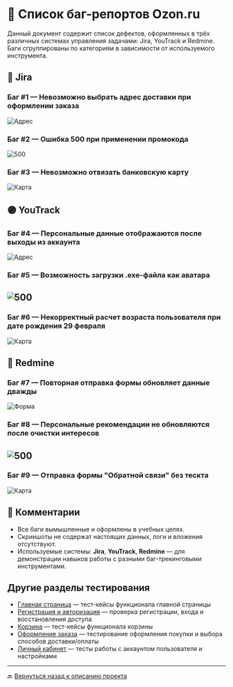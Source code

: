 # 🐞 Список баг-репортов Ozon.ru

Данный документ содержит список дефектов, оформленных в трёх различных системах управления задачами: Jira, YouTrack и Redmine.
Баги сгруппированы по категориям в зависимости от используемого инструмента.

## 🔷 Jira

### Баг #1 — Невозможно выбрать адрес доставки при оформлении заказа
![Адрес](screens/Jira1.png)

### Баг #2 — Ошибка 500 при применении промокода
![500](screens/Jira2.png)

### Баг #3 — Невозможно отвязать банковскую карту
![Карта](screens/Jira3.png)

## 🟣 YouTrack

### Баг #4 — Персональные данные отображаются после выходы из аккаунта
![Адрес](screens/Youtrack1.png)

### Баг #5 — Возможность загрузки .exe-файла как аватара
![500](screens/Youtrack2.png)
---

### Баг #6 — Некорректный расчет возраста пользователя при дате рождения 29 февраля
![Карта](screens/Youtrack3.png)

## 🔺 Redmine

### Баг #7 — Повторная отправка формы обновляет данные дважды
![Форма](screens/Redmine1.png)

### Баг #8 — Персональные рекомендации не обновляются после очистки интересов
![500](screens/Redmine2.png)
---

### Баг #9 — Отправка формы "Обратной связи" без тескта
![Карта](screens/Redmine3.png)

## 📌 Комментарии

- Все баги вымышленные и оформлены в учебных целях.  
- Скриншоты не содержат настоящих данных, логи и вложения отсутствуют.  
- Используемые системы: **Jira**, **YouTrack**, **Redmine** — для демонстрации навыков работы с разными баг-трекинговыми инструментами.

## Другие разделы тестирования

- [Главная страница](https://github.com/daniilg17/testing-website/blob/main/MainPageTR.md) — тест-кейсы функционала главной страницы
- [Регистрация и авторизация](https://github.com/daniilg17/testing-website/blob/main/authTestIt.md) — проверка регистрации, входа и восстановления доступа  
- [Корзина](https://github.com/daniilg17/testing-website/blob/main/basketQase.md) — тест-кейсы функционала корзины  
- [Оформление заказа](https://github.com/daniilg17/testing-website/blob/main/orderQatouch.md) — тестирование оформления покупки и выбора способов доставки/оплаты  
- [Личный кабинет](https://github.com/daniilg17/testing-website/blob/main/profileTestiny.md) — тесты работы с аккаунтом пользователя и настройками

---

🔙 [Вернуться назад к описанию проекта](https://github.com/daniilg17/testing-website/blob/main/README.md)